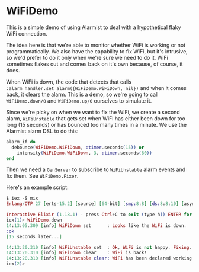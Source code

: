 # WiFiDemo

This is a simple demo of using Alarmist to deal with a hypothetical flaky WiFi
connection.

The idea here is that we're able to monitor whether WiFi is working or not
programmatically. We also have the capability to fix WiFi, but it's intrusive,
so we'd prefer to do it only when we're sure we need to do it. WiFi sometimes
flakes out and comes back on it's own because, of course, it does.

When WiFi is down, the code that detects that calls
`:alarm_handler.set_alarm({WiFiDemo.WiFiDown, nil})` and when it comes back, it
clears the alarm. This is a demo, so we're going to call `WiFiDemo.down/0` and
`WiFiDemo.up/0` ourselves to simulate it.

Since we're picky on when we want to fix the WiFi, we create a second alarm,
`WiFiUnstable` that gets set when WiFi has either been down for too long (15
seconds) or has bounced too many times in a minute. We use the Alarmist alarm
DSL to do this:

```elixir
alarm_if do
  debounce(WiFiDemo.WiFiDown, :timer.seconds(15)) or
    intensity(WiFiDemo.WiFiDown, 3, :timer.seconds(60))
end
```

Then we need a `GenServer` to subscribe to `WiFiUnstable` alarm events and fix
them. See `WiFiDemo.Fixer`.

Here's an example script:

```elixir
$ iex -S mix
Erlang/OTP 27 [erts-15.2] [source] [64-bit] [smp:8:8] [ds:8:8:10] [async-threads:1] [jit]

Interactive Elixir (1.18.1) - press Ctrl+C to exit (type h() ENTER for help)
iex(1)> WiFiDemo.down
14:13:05.309 [info] WiFiDown set      : Looks like the WiFi is down.
:ok
[15 seconds later...]

14:13:20.310 [info] WiFiUnstable set  : Ok, WiFi is not happy. Fixing...
14:13:20.310 [info] WiFiDown clear    : WiFi is back!
14:13:20.310 [info] WiFiUnstable clear: WiFi has been declared working!
iex(2)>
```
